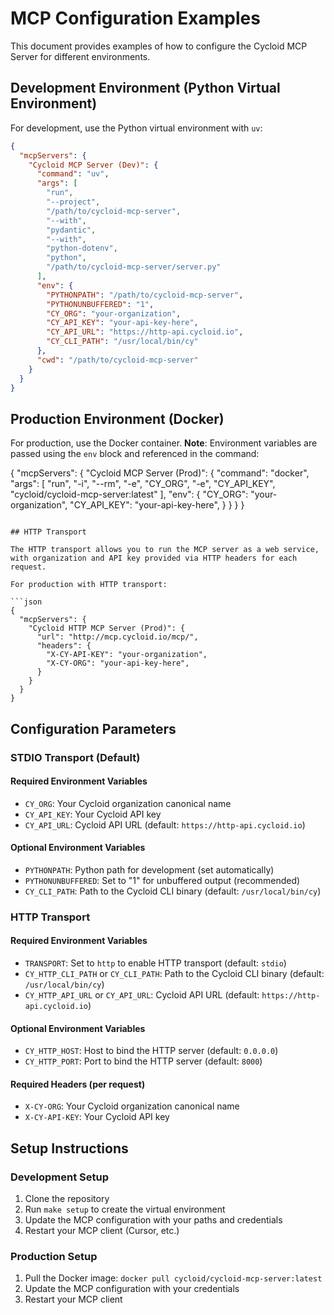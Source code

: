 # MCP Configuration Examples

This document provides examples of how to configure the Cycloid MCP Server for different environments.

## Development Environment (Python Virtual Environment)

For development, use the Python virtual environment with `uv`:

```json
{
  "mcpServers": {
    "Cycloid MCP Server (Dev)": {
      "command": "uv",
      "args": [
        "run",
        "--project",
        "/path/to/cycloid-mcp-server",
        "--with",
        "pydantic",
        "--with",
        "python-dotenv",
        "python",
        "/path/to/cycloid-mcp-server/server.py"
      ],
      "env": {
        "PYTHONPATH": "/path/to/cycloid-mcp-server",
        "PYTHONUNBUFFERED": "1",
        "CY_ORG": "your-organization",
        "CY_API_KEY": "your-api-key-here",
        "CY_API_URL": "https://http-api.cycloid.io",
        "CY_CLI_PATH": "/usr/local/bin/cy"
      },
      "cwd": "/path/to/cycloid-mcp-server"
    }
  }
}
```

## Production Environment (Docker)

For production, use the Docker container. **Note**: Environment variables are passed using the `env` block and referenced in the command:

{
  "mcpServers": {
    "Cycloid MCP Server (Prod)": {
      "command": "docker",
      "args": [
        "run",
        "-i",
        "--rm",
        "-e",
        "CY_ORG",
        "-e",
        "CY_API_KEY",
        "cycloid/cycloid-mcp-server:latest"
      ],
      "env": {
        "CY_ORG": "your-organization",
        "CY_API_KEY": "your-api-key-here",
      }
    }
  }
}
```

## HTTP Transport

The HTTP transport allows you to run the MCP server as a web service, with organization and API key provided via HTTP headers for each request.

For production with HTTP transport:

```json
{
  "mcpServers": {
    "Cycloid HTTP MCP Server (Prod)": {
      "url": "http://mcp.cycloid.io/mcp/",
      "headers": {
        "X-CY-API-KEY": "your-organization",
        "X-CY-ORG": "your-api-key-here",
      }
    }
  }
}
```

## Configuration Parameters

### STDIO Transport (Default)

#### Required Environment Variables

- `CY_ORG`: Your Cycloid organization canonical name
- `CY_API_KEY`: Your Cycloid API key
- `CY_API_URL`: Cycloid API URL (default: `https://http-api.cycloid.io`)

#### Optional Environment Variables

- `PYTHONPATH`: Python path for development (set automatically)
- `PYTHONUNBUFFERED`: Set to "1" for unbuffered output (recommended)
- `CY_CLI_PATH`: Path to the Cycloid CLI binary (default: `/usr/local/bin/cy`)

### HTTP Transport

#### Required Environment Variables

- `TRANSPORT`: Set to `http` to enable HTTP transport (default: `stdio`)
- `CY_HTTP_CLI_PATH` or `CY_CLI_PATH`: Path to the Cycloid CLI binary (default: `/usr/local/bin/cy`)
- `CY_HTTP_API_URL` or `CY_API_URL`: Cycloid API URL (default: `https://http-api.cycloid.io`)

#### Optional Environment Variables

- `CY_HTTP_HOST`: Host to bind the HTTP server (default: `0.0.0.0`)
- `CY_HTTP_PORT`: Port to bind the HTTP server (default: `8000`)

#### Required Headers (per request)

- `X-CY-ORG`: Your Cycloid organization canonical name
- `X-CY-API-KEY`: Your Cycloid API key

## Setup Instructions

### Development Setup

1. Clone the repository
2. Run `make setup` to create the virtual environment
3. Update the MCP configuration with your paths and credentials
4. Restart your MCP client (Cursor, etc.)

### Production Setup

1. Pull the Docker image: `docker pull cycloid/cycloid-mcp-server:latest`
2. Update the MCP configuration with your credentials
3. Restart your MCP client
